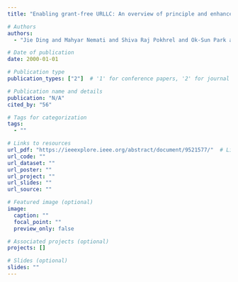 ```yaml
---
title: "Enabling grant-free URLLC: An overview of principle and enhancements by massive MIMO"

# Authors
authors:
  - "Jie Ding and Mahyar Nemati and Shiva Raj Pokhrel and Ok-Sun Park and Jinho Choi and Fumiyuki Adachi"

# Date of publication
date: 2000-01-01

# Publication type
publication_types: ["2"]  # '1' for conference papers, '2' for journal articles, '3' for preprints

# Publication name and details
publication: "N/A"
cited_by: "56"

# Tags for categorization
tags:
  - ""

# Links to resources
url_pdf: "https://ieeexplore.ieee.org/abstract/document/9521577/"  # Link to the resource
url_code: ""
url_dataset: ""
url_poster: ""
url_project: ""
url_slides: ""
url_source: ""

# Featured image (optional)
image:
  caption: ""
  focal_point: ""
  preview_only: false

# Associated projects (optional)
projects: []

# Slides (optional)
slides: ""
---
```

